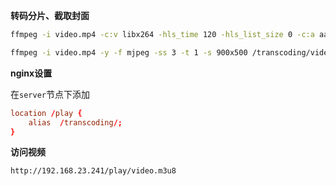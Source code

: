 **转码分片、截取封面**

```bash
ffmpeg -i video.mp4 -c:v libx264 -hls_time 120 -hls_list_size 0 -c:a aac -strict -2 -f hls /transcoding/video.m3u8 
```

```bash
ffmpeg -i video.mp4 -y -f mjpeg -ss 3 -t 1 -s 900x500 /transcoding/video.jpg 
```

**nginx设置**

在`server`节点下添加

```conf
location /play {
	alias  /transcoding/;
}
```

**访问视频**

`http://192.168.23.241/play/video.m3u8`